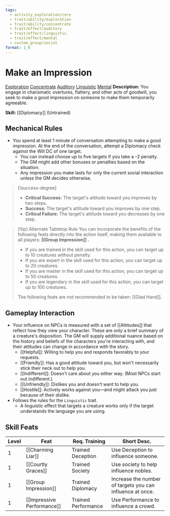 ```yaml
---
tags:
  - activity_exploration/core
  - trait/ability/exploration
  - trait/ability/concentrate
  - trait/effect/auditory
  - trait/effect/linguistic
  - trait/effect/mental
  - custom_group/social
format: 1_0
---
```

# Make an Impression

[Exploration](Exploration.md "Action & Ability Trait") [Concentrate](Concentrate.md "Action & Ability Trait")  [Auditory](Auditory.md "Effect Trait") [Linguistic](Linguistic.md "Effect Trait") [Mental](Mental.md "Effect Trait") 
**Description:** You engage in charismatic overtures, flattery, and other acts of goodwill, you seek to make a good impression on someone to make them temporarily agreeable.

**Skill:** [[Diplomacy]] (Untrained)

## Mechanical Rules

- You spend at least 1 minute of conversation attempting to make a good impression. At the end of the conversation, attempt a Diplomacy check against the Will DC of one target.
	- You can instead choose up to five targets if you take a –2 penalty.
	- The GM might add other bonuses or penalties based on the situation.
	- Any impression you make lasts for only the current social interaction unless the GM decides otherwise. 

> [!success-degree] 
>- **Critical Success:** The target's attitude toward you improves by two steps.  
>- **Success:** The target's attitude toward you improves by one step.  
>- **Critical Failure:** The target's attitude toward you decreases by one step.

> [!tip] Alternate Tabletop Rule
> You can incorporate the benefits of the following feats directly into the action itself, making them available to all players: **[[Group Impression]] .**
> - If you are trained in the skill used for this action, you can target up to 10 creatures without penalty.
> - If you are expert in the skill used for this action, you can target up to 20 creatures.
> - If you are master in the skill used for this action, you can target up to 50 creatures.
> - If you are legendary in the skill used for this action, you can target up to 100 creatures.
> 
> The following feats are not recommended to be taken: [[Glad Hand]].

## Gameplay Interaction

- Your influence on NPCs is measured with a set of [[Attitudes]] that reflect how they view your character. These are only a brief summary of a creature's disposition. The GM will supply additional nuance based on the history and beliefs of the characters you're interacting with, and their attitudes can change in accordance with the story. 
	- [[Helpful]]: Willing to help you and responds favorably to your requests.
	- [[Friendly]]: Has a good attitude toward you, but won't necessarily stick their neck out to help you.
	- [[Indifferent]]: Doesn't care about you either way. (Most NPCs start out indifferent.)
	- [[Unfriendly]]: Dislikes you and doesn't want to help you.
	- [[Hostile]]: Actively works against you—and might attack you just because of their dislike.
- Follows the rules for the `Linguistic` trait.
	- A linguistic effect that targets a creature works only if the target understands the language you are using.


## Skill Feats

| Level | Feat                       | Req. Training       | Short Desc.                                               |
| ----- | -------------------------- | ------------------- | --------------------------------------------------------- |
| 1     | [[Charming Liar]]          | Trained Deception   | Use Deception to influence someone.                       |
| 1     | [[Courtly Graces]]         | Trained Society     | Use society to help influence nobles.                     |
| 1     | [[Group Impression]]       | Trained Diplomacy   | Increase the number of targets you can influence at once. |
| 1     | [[Impressive Performance]] | Trained Performance | Use Performance to influence a crowd.                     |
